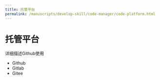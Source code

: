 ```yaml
---
title: 托管平台
permalink: /manuscripts/develop-skill/code-manager/code-platform.html
---
```


# 托管平台

详细描述Github使用

- Github
- Gitlab
- Gitee